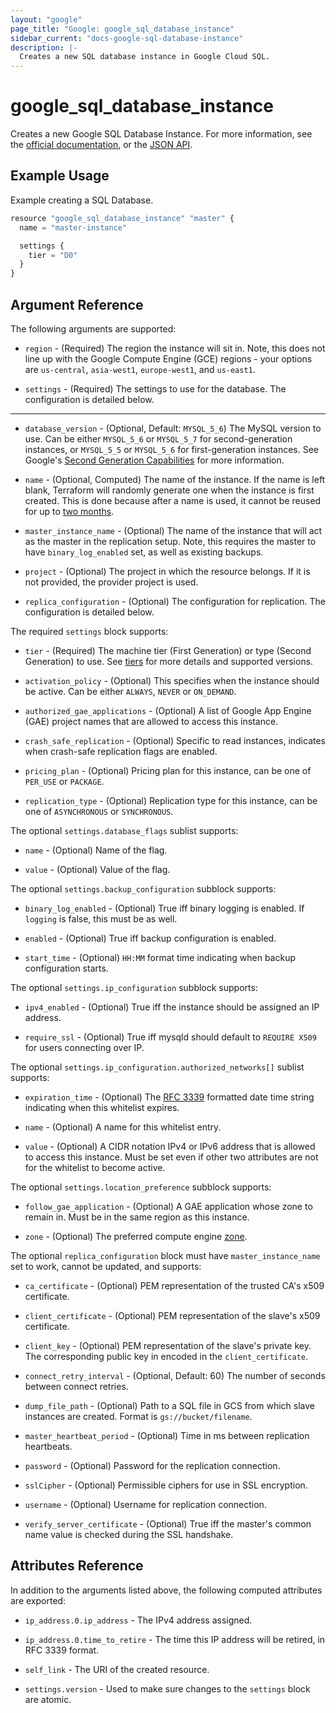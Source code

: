 ```yaml
---
layout: "google"
page_title: "Google: google_sql_database_instance"
sidebar_current: "docs-google-sql-database-instance"
description: |-
  Creates a new SQL database instance in Google Cloud SQL.
---
```


# google\_sql\_database\_instance

Creates a new Google SQL Database Instance. For more information, see the [official documentation](https://cloud.google.com/sql/), or the [JSON API](https://cloud.google.com/sql/docs/admin-api/v1beta4/instances).

## Example Usage

Example creating a SQL Database.

```js
resource "google_sql_database_instance" "master" {
  name = "master-instance"

  settings {
    tier = "D0"
  }
}
```

## Argument Reference

The following arguments are supported:

* `region` - (Required) The region the instance will sit in. Note, this does
    not line up with the Google Compute Engine (GCE) regions - your options are
    `us-central`, `asia-west1`, `europe-west1`, and `us-east1`.

* `settings` - (Required) The settings to use for the database. The
    configuration is detailed below.

- - -

* `database_version` - (Optional, Default: `MYSQL_5_6`) The MySQL version to
    use. Can be either `MYSQL_5_6` or `MYSQL_5_7` for second-generation
    instances, or `MYSQL_5_5` or `MYSQL_5_6` for first-generation instances.
    See Google's [Second Generation Capabilities](https://cloud.google.com/sql/docs/1st-2nd-gen-differences)
    for more information.

* `name` - (Optional, Computed) The name of the instance. If the name is left
    blank, Terraform will randomly generate one when the instance is first
    created. This is done because after a name is used, it cannot be reused for
    up to [two months](https://cloud.google.com/sql/docs/delete-instance).

* `master_instance_name` - (Optional) The name of the instance that will act as
    the master in the replication setup. Note, this requires the master to have
    `binary_log_enabled` set, as well as existing backups.

* `project` - (Optional) The project in which the resource belongs. If it
    is not provided, the provider project is used.

* `replica_configuration` - (Optional) The configuration for replication. The
    configuration is detailed below.

The required `settings` block supports:

* `tier` - (Required) The machine tier (First Generation) or type (Second Generation) to use. See
    [tiers](https://cloud.google.com/sql/docs/admin-api/v1beta4/tiers) for more details and
    supported versions.

* `activation_policy` - (Optional) This specifies when the instance should be
    active. Can be either `ALWAYS`, `NEVER` or `ON_DEMAND`.

* `authorized_gae_applications` - (Optional) A list of Google App Engine (GAE)
    project names that are allowed to access this instance.

* `crash_safe_replication` - (Optional) Specific to read instances, indicates
    when crash-safe replication flags are enabled.

* `pricing_plan` - (Optional) Pricing plan for this instance, can be one of
    `PER_USE` or `PACKAGE`.

* `replication_type` - (Optional) Replication type for this instance, can be one
    of `ASYNCHRONOUS` or `SYNCHRONOUS`.

The optional `settings.database_flags` sublist supports:

* `name` - (Optional) Name of the flag.

* `value` - (Optional) Value of the flag.

The optional `settings.backup_configuration` subblock supports:

* `binary_log_enabled` - (Optional) True iff binary logging is enabled. If
    `logging` is false, this must be as well.

* `enabled` - (Optional) True iff backup configuration is enabled.

* `start_time` - (Optional) `HH:MM` format time indicating when backup
    configuration starts.

The optional `settings.ip_configuration` subblock supports:

* `ipv4_enabled` - (Optional) True iff the instance should be assigned an IP
    address.

* `require_ssl` - (Optional) True iff mysqld should default to `REQUIRE X509`
    for users connecting over IP.

The optional `settings.ip_configuration.authorized_networks[]` sublist supports:

* `expiration_time` - (Optional) The [RFC 3339](https://tools.ietf.org/html/rfc3339)
  formatted date time string indicating when this whitelist expires.

* `name` - (Optional) A name for this whitelist entry.

* `value` - (Optional) A CIDR notation IPv4 or IPv6 address that is allowed to
    access this instance. Must be set even if other two attributes are not for
    the whitelist to become active.

The optional `settings.location_preference` subblock supports:

* `follow_gae_application` - (Optional) A GAE application whose zone to remain
    in. Must be in the same region as this instance.

* `zone` - (Optional) The preferred compute engine
    [zone](https://cloud.google.com/compute/docs/zones?hl=en).

The optional `replica_configuration` block must have `master_instance_name` set
to work, cannot be updated, and supports:

* `ca_certificate` - (Optional) PEM representation of the trusted CA's x509
    certificate.

* `client_certificate` - (Optional) PEM representation of the slave's x509
    certificate.

* `client_key` - (Optional) PEM representation of the slave's private key. The
    corresponding public key in encoded in the `client_certificate`.

* `connect_retry_interval` - (Optional, Default: 60) The number of seconds
    between connect retries.

* `dump_file_path` - (Optional) Path to a SQL file in GCS from which slave
    instances are created. Format is `gs://bucket/filename`.

* `master_heartbeat_period` - (Optional) Time in ms between replication
    heartbeats.

* `password` - (Optional) Password for the replication connection.

* `sslCipher` - (Optional) Permissible ciphers for use in SSL encryption.

* `username` - (Optional) Username for replication connection.

* `verify_server_certificate` - (Optional) True iff the master's common name
    value is checked during the SSL handshake.

## Attributes Reference

In addition to the arguments listed above, the following computed attributes are
exported:

* `ip_address.0.ip_address` - The IPv4 address assigned.

* `ip_address.0.time_to_retire` - The time this IP address will be retired, in RFC
    3339 format.

* `self_link` - The URI of the created resource.

* `settings.version` - Used to make sure changes to the `settings` block are
    atomic.
